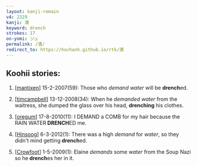 ```yaml
---
layout: kanji-remain
v4: 2329
kanji: 濡
keyword: drench
strokes: 17
on-yomi: ジュ
permalink: /濡/
redirect_to: https://hochanh.github.io/rtk/濡
---
```


## Koohii stories: 

1) [<a href="http://kanji.koohii.com/profile/mantixen">mantixen</a>] 15-2-2007(59): Those who <em>demand water</em> will be <strong>drench</strong>ed.

2) [<a href="http://kanji.koohii.com/profile/timcampbell">timcampbell</a>] 13-12-2008(34): When he <em>demanded</em> <em>water</em> from the waitress, she dumped the glass over his head, <strong>drenching</strong> his clothes.

3) [<a href="http://kanji.koohii.com/profile/oregum">oregum</a>] 17-8-2010(11): I DEMAND a COMB for my hair because the RAIN WATER<strong> DRENCH</strong>ED me.

4) [<a href="http://kanji.koohii.com/profile/Hinsoog">Hinsoog</a>] 6-3-2012(1): There was a high <em>demand</em> for <em>water</em>, so they didn&#039;t mind getting<strong> drench</strong>ed.

5) [<a href="http://kanji.koohii.com/profile/Crowfoot">Crowfoot</a>] 1-5-2009(1): Elaine <em>demands</em> some <em>water</em> from the Soup Nazi so he<strong> drench</strong>es her in it.

